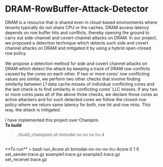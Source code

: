 # DRAM-RowBuffer-Attack-Detector
DRAM is a resource that is shared even in cloud-based environments where tenants typically do not share CPU or the caches. DRAM access latency depends on row buffer hits and conflicts, thereby opening the ground to carry out side-channel and covert-channel attacks on DRAM. In our project, we proposed a detection technique which detects such side and covert channel attacks on DRAM and mitigated it by using a hybrid open-closed row policy.<br/><br/>
We propose a detection method for side and covert channel attacks on DRAM which detect the attack by keeping a
track of DRAM row conflicts caused by the cores on each other. If two or more cores’ row conflicting values are similar,
we perform two other checks that involve finding similarity between L1 data cache misses of individual conflicting cores
and the last check is to find similarity in conflicting cores’ LLC misses. If any two or more cores pass all of the above
three checks, we declare those cores as active attackers and for such detected cores we follow the closed-row policy where
we return same latency for both, row hit and row miss. This way, the attack is mitigated.
<br/><br/>
I have implemented this project over Champim.
<br/>
**To build**<br/>
> ./build_champsim.sh bimodal no no no lru 4
<br/>
**To run**
> bash run_4core.sh bimodal-no-no-no-lru-4core 0 1 0 set_sender.trace.gz example1.trace.gz example2.trace.gz set_receiver.trace.gz

